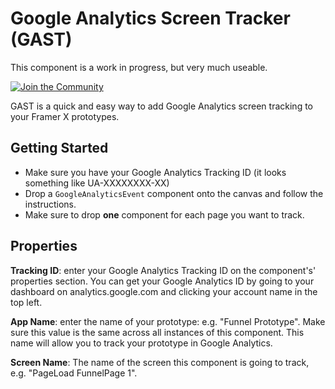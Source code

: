 # Google Analytics Screen Tracker (GAST)

This component is a work in progress, but very much useable.

[![Join the Community](https://withspectrum.github.io/badge/badge.svg)](https://spectrum.chat/framer/bug-reports)

GAST is a quick and easy way to add Google Analytics screen tracking to your Framer X prototypes.

## Getting Started

- Make sure you have your Google Analytics Tracking ID (it looks something like UA-XXXXXXXX-XX)
- Drop a `GoogleAnalyticsEvent` component onto the canvas and follow the instructions.
- Make sure to drop **one** component for each page you want to track.

## Properties
**Tracking ID**: enter your Google Analytics Tracking ID on the component's' properties section.
You can get your Google Analytics ID by going to your dashboard on analytics.google.com and clicking your account name in the top left.

**App Name**: enter the name of your prototype: e.g. "Funnel Prototype". Make sure this value is the same across all instances of this component. This name will allow you to track your prototype in Google Analytics.

**Screen Name**: The name of the screen this component is going to track, e.g. "PageLoad FunnelPage 1".
